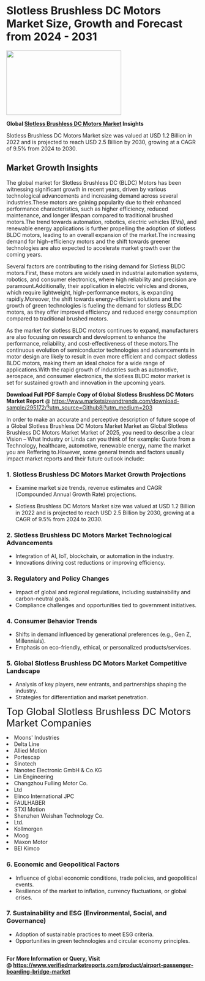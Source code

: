 <H1>Slotless Brushless DC Motors Market Size, Growth and Forecast from 2024 - 2031</H1><img class="aligncenter size-medium wp-image-584254" src="https://thirdeyenews.in/wp-content/uploads/2024/09/Global-Market-Research-300x168.jpeg" alt="" width="300" height="168" /><p><strong>Global&nbsp;<a href="https://www.marketsizeandtrends.com/download-sample/295172/?utm_source=Github8j?utm_medium=203">Slotless Brushless DC Motors Market</a> Insights</strong></p><p>Slotless Brushless DC Motors Market size was valued at USD 1.2 Billion in 2022 and is projected to reach USD 2.5 Billion by 2030, growing at a CAGR of 9.5% from 2024 to 2030.</p><p><h2>Market Growth Insights</h2> <p>The global market for Slotless Brushless DC (BLDC) Motors has been witnessing significant growth in recent years, driven by various technological advancements and increasing demand across several industries.These motors are gaining popularity due to their enhanced performance characteristics, such as higher efficiency, reduced maintenance, and longer lifespan compared to traditional brushed motors.The trend towards automation, robotics, electric vehicles (EVs), and renewable energy applications is further propelling the adoption of slotless BLDC motors, leading to an overall expansion of the market.The increasing demand for high-efficiency motors and the shift towards greener technologies are also expected to accelerate market growth over the coming years.</p> <p>Several factors are contributing to the rising demand for Slotless BLDC motors.First, these motors are widely used in industrial automation systems, robotics, and consumer electronics, where high reliability and precision are paramount.Additionally, their application in electric vehicles and drones, which require lightweight, high-performance motors, is expanding rapidly.Moreover, the shift towards energy-efficient solutions and the growth of green technologies is fueling the demand for slotless BLDC motors, as they offer improved efficiency and reduced energy consumption compared to traditional brushed motors.</p> <p>As the market for slotless BLDC motors continues to expand, manufacturers are also focusing on research and development to enhance the performance, reliability, and cost-effectiveness of these motors.The continuous evolution of semiconductor technologies and advancements in motor design are likely to result in even more efficient and compact slotless BLDC motors, making them an ideal choice for a wide range of applications.With the rapid growth of industries such as automotive, aerospace, and consumer electronics, the slotless BLDC motor market is set for sustained growth and innovation in the upcoming years.</p> <p><span class=""><strong>Download Full PDF Sample Copy of Global Slotless Brushless DC Motors Market Report</strong> @ <a href="https://www.marketsizeandtrends.com/download-sample/295172/?utm_source=Github8j?utm_medium=203" target="_blank">https://www.marketsizeandtrends.com/download-sample/295172/?utm_source=Github8j?utm_medium=203</a></span></p><p>In order to make an accurate and perceptive description of future scope of a Global&nbsp;Slotless Brushless DC Motors Market Market as Global&nbsp;Slotless Brushless DC Motors Market Market of 2025, you need to describe a clear Vision &ndash; What Industry or Linda can you think of for example: Quote from a Technology, healthcare, automotive, renewable energy, name the market you are Reffering to.However, some general trends and factors usually impact market reports and their future outlook include:</p><h3>1.&nbsp;<strong>Slotless Brushless DC Motors Market Growth Projections</strong></h3><ul><li>Examine market size trends, revenue estimates and CAGR (Compounded Annual Growth Rate) projections.</li><li><p>Slotless Brushless DC Motors Market size was valued at USD 1.2 Billion in 2022 and is projected to reach USD 2.5 Billion by 2030, growing at a CAGR of 9.5% from 2024 to 2030.</p></li></ul><h3>2.&nbsp;<strong>Slotless Brushless DC Motors Market Technological Advancements</strong></h3><ul><li>Integration of AI, IoT, blockchain, or automation in the industry.</li><li>Innovations driving cost reductions or improving efficiency.</li></ul><h3>3.&nbsp;<strong>Regulatory and Policy Changes</strong></h3><ul><li>Impact of global and regional regulations, including sustainability and carbon-neutral goals.</li><li>Compliance challenges and opportunities tied to government initiatives.</li></ul><h3>4.&nbsp;<strong>Consumer Behavior Trends</strong></h3><ul><li>Shifts in demand influenced by generational preferences (e.g., Gen Z, Millennials).</li><li>Emphasis on eco-friendly, ethical, or personalized products/services.</li></ul><h3>5.&nbsp;<strong>Global Slotless Brushless DC Motors Market Competitive Landscape</strong></h3><ul><li>Analysis of key players, new entrants, and partnerships shaping the industry.</li><li>Strategies for differentiation and market penetration.</li></ul><p data-pm-slice="1 1 []"><span style="color: inherit; font-family: inherit; font-size: 25px;">Top Global Slotless Brushless DC Motors Market Companies</span></p><div class="" data-test-id=""><p><li>Moons' Industries</li><li> Delta Line</li><li> Allied Motion</li><li> Portescap</li><li> Sinotech</li><li> Nanotec Electronic GmbH & Co.KG</li><li> Lin Engineering</li><li> Changzhou Fulling Motor Co.</li><li> Ltd</li><li> Elinco International JPC</li><li> FAULHABER</li><li> STXI Motion</li><li> Shenzhen Weishan Technology Co.</li><li> Ltd.</li><li> Kollmorgen</li><li> Moog</li><li> Maxon Motor</li><li> BEI Kimco</li></p></div><h3>6.&nbsp;<strong>Economic and Geopolitical Factors</strong></h3><ul><li>Influence of global economic conditions, trade policies, and geopolitical events.</li><li>Resilience of the market to inflation, currency fluctuations, or global crises.</li></ul><h3>7.&nbsp;<strong>Sustainability and ESG (Environmental, Social, and Governance)</strong></h3><ul><li>Adoption of sustainable practices to meet ESG criteria.</li><li>Opportunities in green technologies and circular economy principles.</li></ul><h2><strong style="font-size: 14px;">For More Information or Query, Visit @&nbsp;</strong><a style="background-color: #ffffff; font-size: 14px;" href="https://www.marketsizeandtrends.com/report/slotless-brushless-dc-motors-market/" target="_blank">https://www.verifiedmarketreports.com/product/airport-passenger-boarding-bridge-market</a></h2>